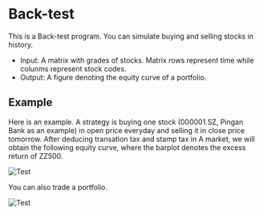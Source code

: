 # Back-test
This is a Back-test program. You can simulate buying and selling stocks in history.
+ Input: A matrix with grades of stocks. Matrix rows represent time while colunms represent stock codes.
+ Output: A figure denoting the equity curve of a portfolio.

## Example
Here is an example. A strategy is buying one stock (000001.SZ, Pingan Bank as an example) in open price everyday and selling it in close price tomorrow. After deducing transation tax and stamp tax in A market, we will obtain the following equity curve, where the barplot 
denotes the excess return of ZZ500.

![Test](https://github.com/Hilbert1984/Back-test/blob/master/figure/000001.SZ.jpg)

You can also trade a portfolio.

![Test](https://github.com/Hilbert1984/Back-test/blob/master/figure/random.jpg)
